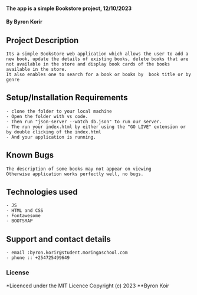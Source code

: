 #### The app is a simple Bookstore project, 12/10/2023
#### **By Byron Korir**
## Project Description
    Its a simple Bookstore web application which allows the user to add a new book, update the details of existing books, delete books that are not available in the store and display book cards of the books available in the store.
    It also enables one to search for a book or books by  book title or by genre
## Setup/Installation Requirements
    - clone the folder to your local machine
    - Open the folder with vs code.
    - Then run "json-server --watch db.json" to run our server.
    - The run your index.html by either using the "GO LIVE" extension or by double clicking of the index.html
    - And your application is running.
       

## Known Bugs
    The description of some books may not appear on viewing 
    Otherwise application works perfectly well, no bugs.

## Technologies used
    - JS
    - HTML and CSS
    - Fontawesome
    - BOOTSRAP

## Support and contact details
    - email :byron.korir@student.moringaschool.com
    - phone :: +254725499649

### License
*Licenced under the MIT Licence
Copyright (c) 2023 **Byron Koir